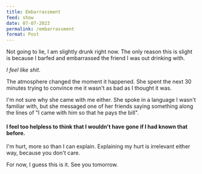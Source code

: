 ```yaml
---
title: Embarrassment
feed: show
date: 07-07-2023
permalink: /embarrassment
format: Post
---
```


Not going to lie, I am slightly drunk right now. The only reason this is slight is because I barfed and embarrassed the friend I was out drinking with.

_I feel like shit_.

The atmosphere changed the moment it happened. She spent the next 30 minutes trying to convince me it wasn't as bad as I thought it was.

I'm not sure why she came with me either. She spoke in a language I wasn't familiar with, but she messaged one of her friends saying something along the lines of "I came with him so that he pays the bill".

#### I feel too helpless to think that I wouldn't have gone if I had known that before.

I'm hurt, more so than I can explain. Explaining my hurt is irrelevant either way, because you don't care.

For now, I guess this is it. See you tomorrow.
